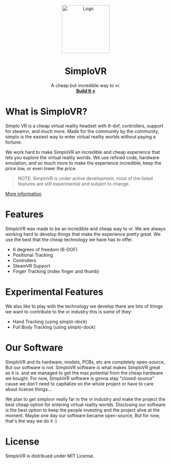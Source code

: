 <p align="center">
  <a href="#">
  </a>
  <p align="center">
   <img width="150" height="150" src="images/logo.png" alt="Logo">
  </p>
  <h1 align="center"><b>SimploVR</b></h1>
  <p align="center">
  A cheap but incredible way to vr.
    <br/>
    <a href="https://simplovr.mintlify.app"><strong>Build It »</strong></a>
  </p>
</p>

# What is SimploVR?
Simplo VR is a cheap virtual reality headset with 6-dof, controllers, support for steamvr, and much more. Made for the community by the community, simplo is the easiest way to enter virtual reality worlds without paying a fortune.

We work hard to make SimploVR an incredible and cheap experience that lets you explore the virtual reality worlds. We use refined code, hardware emulation, and so much more to make the experience incredible, keep the price low, or even lower the price.

> NOTE: SimploVR is under active development, most of the listed features are still experimental and subject to change.

<a href="https://simplovr.mintlify.app">More information</a>

# Features
SimploVR was made to be an incredible and cheap way to vr. We are always working hard to develop things that make the experience pretty great. We use the best that the cheap technology we have has to offer.
- 6 degrees of freedom (6-DOF)
- Positional Tracking
- Controllers
- SteamVR Support
- Finger Tracking (index finger and thumb)

# Experimental Features
We also like to play with the technology we develop there are lots of things we want to contribute to the vr industry this is some of they:
- Hand Tracking (using simplo-dock)
- Full Body Tracking (using simplo-dock)

# Our Software

SimploVR and its hardware, models, PCBs, etc are completely open-source, But our software is not. SimploVR software is what makes SimploVR great as it is. and we managed to get the max potential from the cheap hardware we bought. For now, SimploVR software is gonna stay "closed-source" cause we don't need to capitalize on the whole project or have to care about license things...

We plan to get simplovr really far in the vr industry and make the project the best cheap option for entering virtual reality worlds. Disclosing our software is the best option to keep the people investing and the project alive at the moment. Maybe one day our software became open-source, But for now, that's the way we do it :)

# License
SimploVR is distribued under MIT License.
